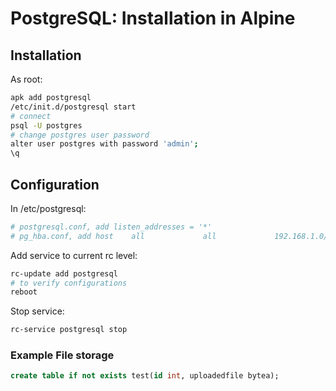 # PostgreSQL: Installation in Alpine

## Installation

As root:

```sh
apk add postgresql
/etc/init.d/postgresql start
# connect
psql -U postgres
# change postgres user password
alter user postgres with password 'admin';
\q
```

## Configuration

In /etc/postgresql:

```sh
# postgresql.conf, add listen_addresses = '*'
# pg_hba.conf, add host    all             all             192.168.1.0/24          password
```

Add service to current rc level:

```sh
rc-update add postgresql
# to verify configurations
reboot
```

Stop service:

```sh
rc-service postgresql stop
```

### Example File storage

```sql
create table if not exists test(id int, uploadedfile bytea);
```
